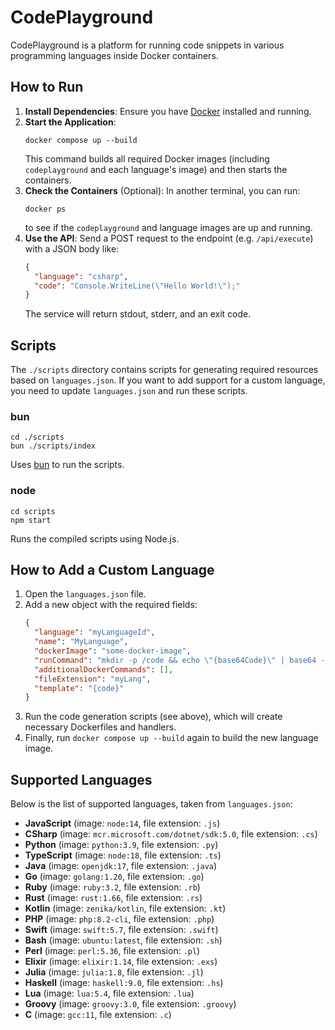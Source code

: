 # CodePlayground

CodePlayground is a platform for running code snippets in various programming languages inside Docker containers.

## How to Run
1. **Install Dependencies**: Ensure you have [Docker](https://www.docker.com/) installed and running.
2. **Start the Application**:
   ```
   docker compose up --build
   ```
   This command builds all required Docker images (including `codeplayground` and each language's image) and then starts the containers.
3. **Check the Containers** (Optional): In another terminal, you can run:
   ```
   docker ps
   ```
   to see if the `codeplayground` and language images are up and running.
4. **Use the API**: Send a POST request to the endpoint (e.g. `/api/execute`) with a JSON body like:
   ```json
   {
     "language": "csharp",
     "code": "Console.WriteLine(\"Hello World!\");"
   }
   ```
   The service will return stdout, stderr, and an exit code.

## Scripts
The `./scripts` directory contains scripts for generating required resources based on `languages.json`.
If you want to add support for a custom language, you need to update `languages.json` and run these scripts.

### **bun**
```
cd ./scripts
bun ./scripts/index
```
Uses [bun](https://bun.sh/) to run the scripts.

### **node**
```
cd scripts
npm start
```
Runs the compiled scripts using Node.js.

## How to Add a Custom Language
1. Open the `languages.json` file.
2. Add a new object with the required fields:
   ```json
   {
     "language": "myLanguageId",
     "name": "MyLanguage",
     "dockerImage": "some-docker-image",
     "runCommand": "mkdir -p /code && echo \"{base64Code}\" | base64 -d > /code/temp.myLang && myLanguageCompiler /code/temp.myLang",
     "additionalDockerCommands": [],
     "fileExtension": "myLang",
     "template": "{code}"
   }
   ```
3. Run the code generation scripts (see above), which will create necessary Dockerfiles and handlers.
4. Finally, run `docker compose up --build` again to build the new language image.

## Supported Languages
Below is the list of supported languages, taken from `languages.json`:

- **JavaScript** (image: `node:14`, file extension: `.js`)
- **CSharp** (image: `mcr.microsoft.com/dotnet/sdk:5.0`, file extension: `.cs`)
- **Python** (image: `python:3.9`, file extension: `.py`)
- **TypeScript** (image: `node:18`, file extension: `.ts`)
- **Java** (image: `openjdk:17`, file extension: `.java`)
- **Go** (image: `golang:1.20`, file extension: `.go`)
- **Ruby** (image: `ruby:3.2`, file extension: `.rb`)
- **Rust** (image: `rust:1.66`, file extension: `.rs`)
- **Kotlin** (image: `zenika/kotlin`, file extension: `.kt`)
- **PHP** (image: `php:8.2-cli`, file extension: `.php`)
- **Swift** (image: `swift:5.7`, file extension: `.swift`)
- **Bash** (image: `ubuntu:latest`, file extension: `.sh`)
- **Perl** (image: `perl:5.36`, file extension: `.pl`)
- **Elixir** (image: `elixir:1.14`, file extension: `.exs`)
- **Julia** (image: `julia:1.8`, file extension: `.jl`)
- **Haskell** (image: `haskell:9.0`, file extension: `.hs`)
- **Lua** (image: `lua:5.4`, file extension: `.lua`)
- **Groovy** (image: `groovy:3.0`, file extension: `.groovy`)
- **C** (image: `gcc:11`, file extension: `.c`)


